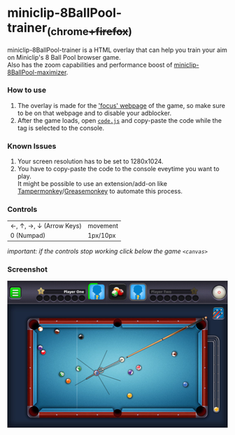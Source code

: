 # miniclip-8BallPool-trainer<sub>(chrome~~+firefox~~)</sub>
miniclip-8BallPool-trainer is a HTML overlay that can help you train your aim on Miniclip's 8 Ball Pool browser game.  
Also has the zoom capabilities and performance boost of [miniclip-8BallPool-maximizer](https://github.com/daniel-barbu/miniclip-8BallPool-maximizer).

### How to use
1. The overlay is made for the ['focus' webpage](https://www.miniclip.com/games/8-ball-pool-multiplayer/en/focus/) of the game, so make sure to be on that webpage and to disable your adblocker.
2. After the game loads, open [`code.js`](https://raw.githubusercontent.com/daniel-barbu/8-Ball-Pool-trainer/master/code.js) and copy-paste the code while the <body> tag is selected to the console.

### Known Issues
1. Your screen resolution has to be set to 1280x1024.
2. You have to copy-paste the code to the console eveytime you want to play.  
   It might be possible to use an extension/add-on like [Tampermonkey](https://www.tampermonkey.net/)/[Greasemonkey](https://addons.mozilla.org/en-US/firefox/addon/greasemonkey/) to automate this process.

### Controls
|                                   |          |
|:----------------------------------|:---------|
| ←, ↑, →, ↓ (Arrow Keys)           | movement |
| 0 (Numpad)                        | 1px/10px |


*important: if the controls stop working click below the game `<canvas>`*

### Screenshot
![screenshot.png not loaded correctly](/screenshot.png)
